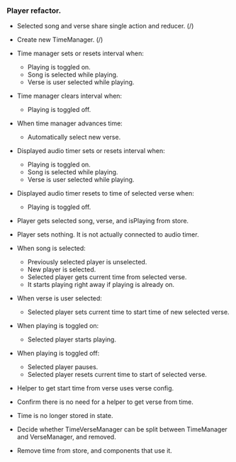 ### Player refactor.

* Selected song and verse share single action and reducer. (/)

* Create new TimeManager. (/)

* Time manager sets or resets interval when:
    * Playing is toggled on.
    * Song is selected while playing.
    * Verse is user selected while playing.

* Time manager clears interval when:
    * Playing is toggled off.

* When time manager advances time:
    * Automatically select new verse.

* Displayed audio timer sets or resets interval when:
    * Playing is toggled on.
    * Song is selected while playing.
    * Verse is user selected while playing.

* Displayed audio timer resets to time of selected verse when:
    * Playing is toggled off.

* Player gets selected song, verse, and isPlaying from store.
* Player sets nothing. It is not actually connected to audio timer.

* When song is selected:
    * Previously selected player is unselected.
    * New player is selected.
    * Selected player gets current time from selected verse.
    * It starts playing right away if playing is already on.

* When verse is user selected:
    * Selected player sets current time to start time of new selected verse.

* When playing is toggled on:
    * Selected player starts playing.

* When playing is toggled off:
    * Selected player pauses.
    * Selected player resets current time to start of selected verse.

* Helper to get start time from verse uses verse config.
* Confirm there is no need for a helper to get verse from time.

* Time is no longer stored in state.

* Decide whether TimeVerseManager can be split between TimeManager and VerseManager, and removed.

* Remove time from store, and components that use it.
